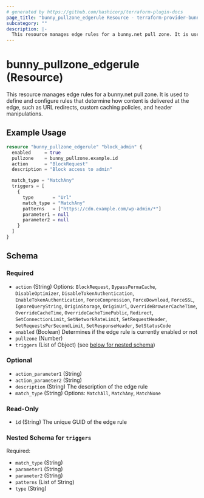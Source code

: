 ```yaml
---
# generated by https://github.com/hashicorp/terraform-plugin-docs
page_title: "bunny_pullzone_edgerule Resource - terraform-provider-bunny"
subcategory: ""
description: |-
  This resource manages edge rules for a bunny.net pull zone. It is used to define and configure rules that determine how content is delivered at the edge, such as URL redirects, custom caching policies, and header manipulations.
---
```


# bunny_pullzone_edgerule (Resource)

This resource manages edge rules for a bunny.net pull zone. It is used to define and configure rules that determine how content is delivered at the edge, such as URL redirects, custom caching policies, and header manipulations.

## Example Usage

```terraform
resource "bunny_pullzone_edgerule" "block_admin" {
  enabled     = true
  pullzone    = bunny_pullzone.example.id
  action      = "BlockRequest"
  description = "Block access to admin"

  match_type = "MatchAny"
  triggers = [
    {
      type       = "Url"
      match_type = "MatchAny"
      patterns   = ["https://cdn.example.com/wp-admin/*"]
      parameter1 = null
      parameter2 = null
    }
  ]
}
```

<!-- schema generated by tfplugindocs -->
## Schema

### Required

- `action` (String) Options: `BlockRequest`, `BypassPermaCache`, `DisableOptimizer`, `DisableTokenAuthentication`, `EnableTokenAuthentication`, `ForceCompression`, `ForceDownload`, `ForceSSL`, `IgnoreQueryString`, `OriginStorage`, `OriginUrl`, `OverrideBrowserCacheTime`, `OverrideCacheTime`, `OverrideCacheTimePublic`, `Redirect`, `SetConnectionLimit`, `SetNetworkRateLimit`, `SetRequestHeader`, `SetRequestsPerSecondLimit`, `SetResponseHeader`, `SetStatusCode`
- `enabled` (Boolean) Determines if the edge rule is currently enabled or not
- `pullzone` (Number)
- `triggers` (List of Object) (see [below for nested schema](#nestedatt--triggers))

### Optional

- `action_parameter1` (String)
- `action_parameter2` (String)
- `description` (String) The description of the edge rule
- `match_type` (String) Options: `MatchAll`, `MatchAny`, `MatchNone`

### Read-Only

- `id` (String) The unique GUID of the edge rule

<a id="nestedatt--triggers"></a>
### Nested Schema for `triggers`

Required:

- `match_type` (String)
- `parameter1` (String)
- `parameter2` (String)
- `patterns` (List of String)
- `type` (String)
